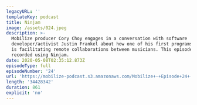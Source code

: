 ```yaml
---
legacyURL: ''
templateKey: podcast
title: Ninjam
image: /assets/024.jpeg
description: >-
  Mobilize producer Cory Choy engages in a conversation with software
  developer/activist Justin Frankel about how one of his first programs Ninjam
  is facilitating remote collaborations between musicians. This episode was
  recorded using Ninjam.
date: 2020-05-08T02:35:12.873Z
episodeType: full
episodeNumber: '24'
url: 'https://mobilize-podcast.s3.amazonaws.com/Mobilize+-+Episode+24+-+Ninjam.mp3'
length: '34428342'
duration: 861
explicit: 'no'
---
```


